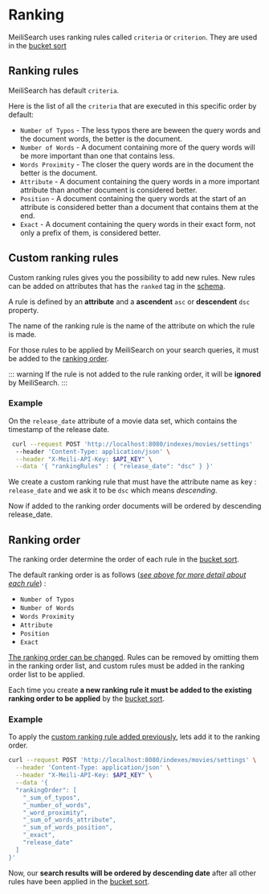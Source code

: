 # Ranking

<!-- Ranking/SETTING : override tout ce qui existait deja

ranking rules : 
- Liste de ranking rule custom
- Permet de creer


 -attribut +att
{
  "nom_de_la_ranking_rule_et_nom_du_champ_qui_sert_de_ranking" : asc || dsc
}

ranking order : 
  List des rules dans l ordre d importance.
  Peut contenir les rules par defaut ou des custom rules. Voir ranking rule 

default : 
  "_sum_of_typos" => builder.push(SumOfTypos),
                        "_number_of_words" => builder.push(NumberOfWords),
                        "_word_proximity" => builder.push(WordsProximity),
                        "_sum_of_words_attribute" => builder.push(SumOfWordsAttribute),
                        "_sum_of_words_position" => builder.push(SumOfWordsPosition),
                        "_exact" => builder.push(Exact),


distinct_field "Nom du champ"

un string d'un champ distinct

par exemple skuid sur une liste de vetement de differentes couleur

 -->


MeiliSearch uses ranking rules called `criteria` or `criterion`. They are used in the [bucket sort](/advanced_guides/bucket_sort)

## Ranking rules

MeiliSearch has default `criteria`.

Here is the list of all the `criteria` that are executed in this specific order by default:

- `Number of Typos` - The less typos there are beween the query words and the document words, the better is the document.
- `Number of Words` - A document containing more of the query words will be more important than one that contains less.
- `Words Proximity` - The closer the query words are in the document the better is the document.
- `Attribute` - A document containing the query words in a more important attribute than another document is considered better.
- `Position` - A document containing the query words at the start of an attribute is considered better than a document that contains them at the end.
- `Exact` - A document containing the query words in their exact form, not only a prefix of them, is considered better.


## Custom ranking rules

Custom ranking rules gives you the possibility to add new rules. New rules can be added on attributes that has the `ranked` tag in the [schema](/main_concept/indexes.md#ranked).

A rule is defined by an **attribute** and a **ascendent** `asc` or **descendent** `dsc` property.

The name of the ranking rule is the name of the attribute on which the rule is made. 

For those rules to be applied by MeiliSearch on your search queries, it must be added to the [ranking order](/advanced_guides/ranking.md#ranking-order).

::: warning
If the rule is not added to the rule ranking order, it will be **ignored** by MeiliSearch.
:::

### Example

On the `release_date` attribute of a movie data set, which contains the timestamp of the release date. 
```bash
 curl --request POST 'http://localhost:8080/indexes/movies/settings' 
  --header 'Content-Type: application/json' \
  --header "X-Meili-API-Key: $API_KEY" \
  --data '{ "rankingRules" : { "release_date": "dsc" } }'
```

We create a custom ranking rule that must have the attribute name as key : `release_date` and we ask it to be `dsc` which means *descending*.

Now if added to the ranking order documents will be ordered by descending release_date.

## Ranking order

The ranking order determine the order of each rule in the [bucket sort](/advanced_guides/bucket_sort).

The default ranking order is as follows ([*see above for more detail about each rule*](/advanced_guides/ranking.md#ranking-rules)) :

- `Number of Typos` 
- `Number of Words` 
- `Words Proximity`
- `Attribute`
- `Position` 
- `Exact` 

[The ranking order can be changed](/references/settings.html#add-settings). Rules can be removed by omitting them in the ranking order list, and custom rules must be added in the ranking order list to be applied.

Each time you create **a new ranking rule it must be added to the existing ranking order to be applied** by the [bucket sort](/advanced_guides/bucket_sort).

### Example

To apply the [custom ranking rule added previously](/advanced_guides/ranking.html#custom-ranking-rules), lets add it to the ranking order.

```bash
curl --request POST 'http://localhost:8080/indexes/movies/settings' \
  --header 'Content-Type: application/json' \
  --header "X-Meili-API-Key: $API_KEY" \
  --data '{
  "rankingOrder": [
    "_sum_of_typos",
    "_number_of_words",
    "_word_proximity",
    "_sum_of_words_attribute",
    "_sum_of_words_position",
    "_exact",
    "release_date"
  ]
}'
```

Now, our **search results will be ordered by descending date** after all other rules have been applied in the [bucket sort](/advanced_guides/bucket_sort).


